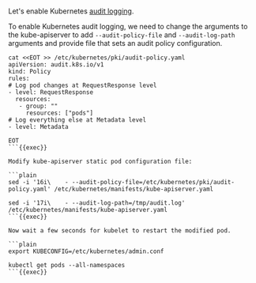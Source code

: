 <br>

Let's enable Kubernetes [audit logging](https://kubernetes.io/docs/tasks/debug/debug-cluster/audit/).

To enable Kubernetes audit logging, we need to change the arguments
to the kube-apiserver to add `--audit-policy-file` and
`--audit-log-path` arguments and provide file that
sets an audit policy configuration.

```plain
cat <<EOT >> /etc/kubernetes/pki/audit-policy.yaml
apiVersion: audit.k8s.io/v1
kind: Policy
rules:
# Log pod changes at RequestResponse level
- level: RequestResponse
  resources:
   - group: ""
     resources: ["pods"]
# Log everything else at Metadata level
- level: Metadata

EOT
```{{exec}}

Modify kube-apiserver static pod configuration file:

```plain
sed -i '16i\    - --audit-policy-file=/etc/kubernetes/pki/audit-policy.yaml' /etc/kubernetes/manifests/kube-apiserver.yaml

sed -i '17i\    - --audit-log-path=/tmp/audit.log' /etc/kubernetes/manifests/kube-apiserver.yaml
```{{exec}}

Now wait a few seconds for kubelet to restart the modified pod.

```plain
export KUBECONFIG=/etc/kubernetes/admin.conf

kubectl get pods --all-namespaces
```{{exec}}
